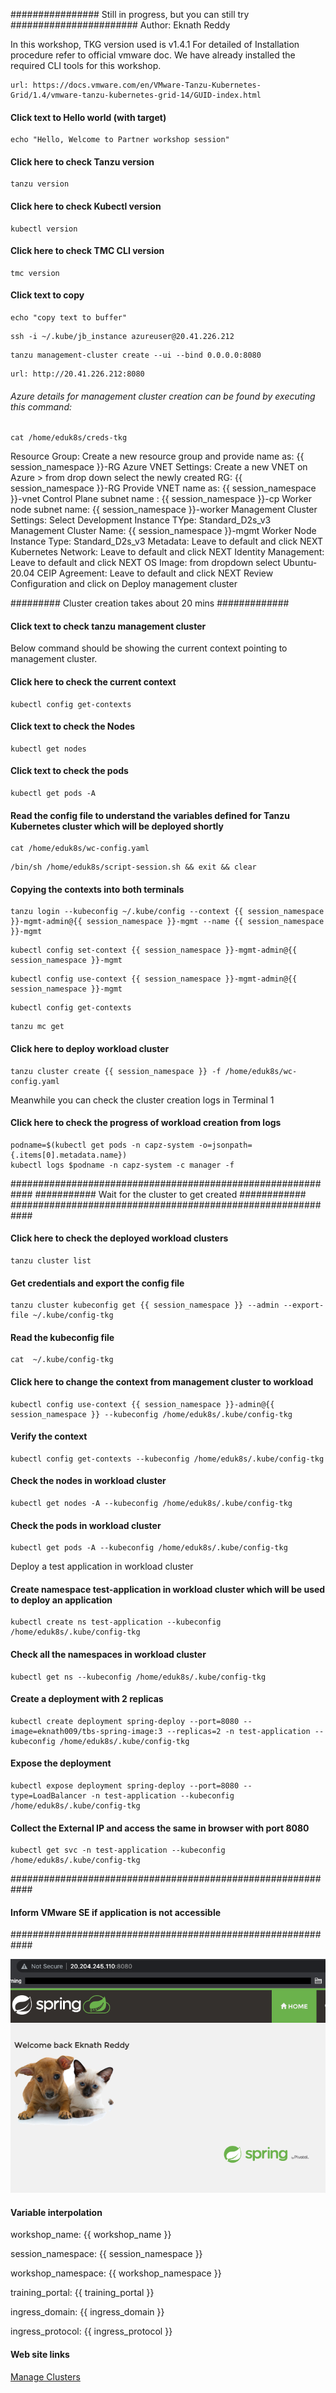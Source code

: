 ################ Still in progress, but you can still try #######################
Author: Eknath Reddy

In this workshop, TKG version used is v1.4.1
For detailed of Installation procedure refer to official vmware doc. We have already installed the required CLI tools for this workshop. 

```dashboard:open-url
url: https://docs.vmware.com/en/VMware-Tanzu-Kubernetes-Grid/1.4/vmware-tanzu-kubernetes-grid-14/GUID-index.html
```

#### Click text to Hello world (with target)

```execute-1
echo "Hello, Welcome to Partner workshop session"
```

#### Click here to check Tanzu version

```execute
tanzu version
```

#### Click here to check Kubectl version

```execute
kubectl version
```

#### Click here to check TMC CLI version

```execute
tmc version
```

#### Click text to copy

```copy
echo "copy text to buffer"
```

```execute-2
ssh -i ~/.kube/jb_instance azureuser@20.41.226.212
```

```execute-2
tanzu management-cluster create --ui --bind 0.0.0.0:8080
```

```dashboard:open-url
url: http://20.41.226.212:8080
```

###### Azure details for management cluster creation can be found by executing this command: 

```execute
cat /home/eduk8s/creds-tkg
```

Resource Group: Create a new resource group and provide name as: {{ session_namespace }}-RG
Azure VNET Settings: 
    Create a new VNET on Azure > from drop down select the newly created RG: {{ session_namespace }}-RG
    Provide VNET name as: {{ session_namespace }}-vnet
    Control Plane subnet name : {{ session_namespace }}-cp
    Worker node subnet name: {{ session_namespace }}-worker 
Management Cluster Settings: 
    Select Development
    Instance TYpe: Standard_D2s_v3
    Management Cluster Name: {{ session_namespace }}-mgmt
    Worker Node Instance Type: Standard_D2s_v3
Metadata: Leave to default and click NEXT
Kubernetes Network: Leave to default and click NEXT
Identity Management: Leave to default and click NEXT
OS Image: from dropdown select Ubuntu-20.04
CEIP Agreement: Leave to default and click NEXT
Review Configuration and click on Deploy management cluster

######### Cluster creation takes about 20 mins #############

#### Click text to check tanzu management cluster

Below command should be showing the current context pointing to management cluster.

#### Click here to check the current context

```execute
kubectl config get-contexts
```

#### Click text to check the Nodes

```execute
kubectl get nodes
```

#### Click text to check the pods

```execute
kubectl get pods -A 
```

#### Read the config file to understand the variables defined for Tanzu Kubernetes cluster which will be deployed shortly

```execute
cat /home/eduk8s/wc-config.yaml
```

```execute-all
/bin/sh /home/eduk8s/script-session.sh && exit && clear
```

#### Copying the contexts into both terminals

```execute-all
tanzu login --kubeconfig ~/.kube/config --context {{ session_namespace }}-mgmt-admin@{{ session_namespace }}-mgmt --name {{ session_namespace }}-mgmt
```

```execute-all
kubectl config set-context {{ session_namespace }}-mgmt-admin@{{ session_namespace }}-mgmt
```

```execute-all
kubectl config use-context {{ session_namespace }}-mgmt-admin@{{ session_namespace }}-mgmt
```
```execute-all
kubectl config get-contexts
```

```execute-all
tanzu mc get
```

#### Click here to deploy workload cluster

```execute-2
tanzu cluster create {{ session_namespace }} -f /home/eduk8s/wc-config.yaml
```

Meanwhile you can check the cluster creation logs in Terminal 1
#### Click here to check the progress of workload creation from logs

```execute
podname=$(kubectl get pods -n capz-system -o=jsonpath={.items[0].metadata.name})
kubectl logs $podname -n capz-system -c manager -f
```
############################################################
########### Wait for the cluster to get created ############
############################################################

#### Click here to check the deployed workload clusters 
```execute-2
tanzu cluster list
```
#### Get credentials and export the config file
```execute
tanzu cluster kubeconfig get {{ session_namespace }} --admin --export-file ~/.kube/config-tkg
```
#### Read the kubeconfig file
```execute
cat  ~/.kube/config-tkg
```
#### Click here to change the context from management cluster to workload
```execute
kubectl config use-context {{ session_namespace }}-admin@{{ session_namespace }} --kubeconfig /home/eduk8s/.kube/config-tkg
```
#### Verify the context
```execute
kubectl config get-contexts --kubeconfig /home/eduk8s/.kube/config-tkg
```
#### Check the nodes in workload cluster
```execute
kubectl get nodes -A --kubeconfig /home/eduk8s/.kube/config-tkg
```
#### Check the pods in workload cluster
```execute
kubectl get pods -A --kubeconfig /home/eduk8s/.kube/config-tkg
```

Deploy a test application in workload cluster

#### Create namespace test-application in workload cluster which will be used to deploy an application
```execute
kubectl create ns test-application --kubeconfig /home/eduk8s/.kube/config-tkg
```
#### Check all the namespaces in workload cluster
```execute
kubectl get ns --kubeconfig /home/eduk8s/.kube/config-tkg
```
#### Create a deployment with 2 replicas
```execute
kubectl create deployment spring-deploy --port=8080 --image=eknath009/tbs-spring-image:3 --replicas=2 -n test-application --kubeconfig /home/eduk8s/.kube/config-tkg
```
#### Expose the deployment 
```execute
kubectl expose deployment spring-deploy --port=8080 --type=LoadBalancer -n test-application --kubeconfig /home/eduk8s/.kube/config-tkg
```
#### Collect the External IP and access the same in browser with port 8080

```execute
kubectl get svc -n test-application --kubeconfig /home/eduk8s/.kube/config-tkg
```

############################################################
#### Inform VMware SE if application is not accessible #####
############################################################

![Application](images/test-application.png)

#### Variable interpolation

workshop_name: {{ workshop_name }}

session_namespace: {{ session_namespace }}

workshop_namespace: {{ workshop_namespace }}

training_portal: {{ training_portal }}

ingress_domain: {{ ingress_domain }}

ingress_protocol: {{ ingress_protocol }}

#### Web site links

[Manage Clusters](https://tanzuemea.tmc.cloud.vmware.com/clusters)
